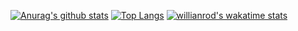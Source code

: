 [![Anurag's github stats](https://github-readme-stats.vercel.app/api?username=ElLuchoMan&show_icons=true&theme=radical&count_private=true&settingcard=locale)](https://github.com/ElLuchoMan/github-readme-stats)
[![Top Langs](https://github-readme-stats.vercel.app/api/top-langs/?username=ElLuchoMan&layout=compact&show_icons=true&theme=radical)](https://github.com/ElLuchoMan/github-readme-stats)
[![willianrod's wakatime stats](https://github-readme-stats.vercel.app/api/wakatime?username=?ElLuchoMan)](https://github.com/ElLuchoMan/github-readme-stats)

